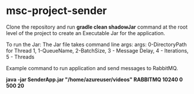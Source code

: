 # msc-project-sender

Clone the repository and run **gradle clean shadowJar** command at the root level of the project to create an Executable Jar for the application.

To run the Jar:
The Jar file takes command line args:
args: 0-DirectoryPath for Thread 1, 1-QueueName, 2-BatchSize, 3 - Message Delay, 4 - Iterations, 5 - Threads

Example command to run application and send messages to RabbitMQ.

**java -jar SenderApp.jar "/home/azureuser/videos" RABBITMQ 10240 0 500 20**
